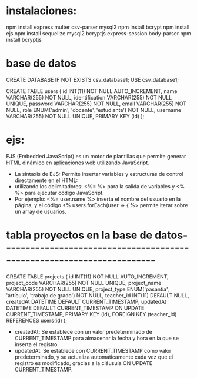 # instalaciones:

npm install express multer csv-parser mysql2
npm install bcrypt
npm install ejs
npm install sequelize mysql2 bcryptjs express-session body-parser
npm install bcryptjs

# base de datos

CREATE DATABASE IF NOT EXISTS csv_database1;
USE csv_database1;

CREATE TABLE users (
    id INT(11) NOT NULL AUTO_INCREMENT,
    name VARCHAR(255) NOT NULL,
    identification VARCHAR(255) NOT NULL UNIQUE,
    password VARCHAR(255) NOT NULL,
    email VARCHAR(255) NOT NULL,
    role ENUM('admin', 'docente', 'estudiante') NOT NULL,
    username VARCHAR(255) NOT NULL UNIQUE,
    PRIMARY KEY (id)
);

# ejs:

EJS (Embedded JavaScript) es un motor de plantillas que permite generar HTML dinámico en aplicaciones web utilizando JavaScript.

- La sintaxis de EJS:
  Permite insertar variables y estructuras de control directamente en el HTML:
- utilizando los delimitadores: <%= %> para la salida de variables y <% %> para ejecutar código JavaScript.
- Por ejemplo:
  <%= user.name %> inserta el nombre del usuario en la página, y el código <% users.forEach(user => { %> permite iterar sobre un array de usuarios.

# tabla proyectos en la base de datos----------------------------------------------------------------------

CREATE TABLE projects (
id INT(11) NOT NULL AUTO_INCREMENT,
project_code VARCHAR(255) NOT NULL UNIQUE,
project_name VARCHAR(255) NOT NULL UNIQUE,
project_type ENUM('pasantía', 'artículo', 'trabajo de grado') NOT NULL,
teacher_id INT(11) DEFAULT NULL,
createdAt DATETIME DEFAULT CURRENT_TIMESTAMP,
updatedAt DATETIME DEFAULT CURRENT_TIMESTAMP ON UPDATE CURRENT_TIMESTAMP,
PRIMARY KEY (id),
FOREIGN KEY (teacher_id) REFERENCES users(id)
);

- createdAt:
  Se establece con un valor predeterminado de CURRENT_TIMESTAMP para almacenar la fecha y hora en la que se inserta el registro.
- updatedAt:
  Se establece con CURRENT_TIMESTAMP como valor predeterminado, y se actualiza automáticamente cada vez que el registro es modificado, gracias a la cláusula ON UPDATE CURRENT_TIMESTAMP.
